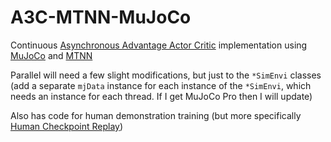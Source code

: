 # A3C-MTNN-MuJoCo
Continuous [Asynchronous Advantage Actor Critic](https://arxiv.org/abs/1602.01783) implementation using [MuJoCo](http://www.mujoco.org/) and [MTNN](https://github.com/liammcinroy/MetaTemplateNeuralNet)

Parallel will need a few slight modifications, but just to the `*SimEnvi` classes (add a separate `mjData` instance for each instance of the `*SimEnvi`, which needs an instance for each thread. If I get MuJoCo Pro then I will update)

Also has code for human demonstration training (but more specifically [Human Checkpoint Replay](https://arxiv.org/abs/1607.05077))
